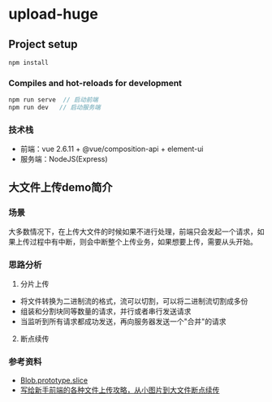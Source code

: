 # upload-huge

## Project setup
```
npm install
```

### Compiles and hot-reloads for development
```javascript
npm run serve  // 启动前端
npm run dev   // 启动服务端 
```

### 技术栈

- 前端：vue 2.6.11 + @vue/composition-api + element-ui
- 服务端：NodeJS(Express)

## 大文件上传demo简介

### 场景

大多数情况下，在上传大文件的时候如果不进行处理，前端只会发起一个请求，如果上传过程中有中断，则会中断整个上传业务，如果想要上传，需要从头开始。

### 思路分析

1. 分片上传
- 将文件转换为二进制流的格式，流可以切割，可以将二进制流切割成多份
- 组装和分割块同等数量的请求，并行或者串行发送请求
- 当监听到所有请求都成功发送，再向服务器发送一个"合并"的请求

2. 断点续传

### 参考资料

- [Blob.prototype.slice]()
- [写给新手前端的各种文件上传攻略，从小图片到大文件断点续传](https://juejin.cn/post/6844903968338870285)





